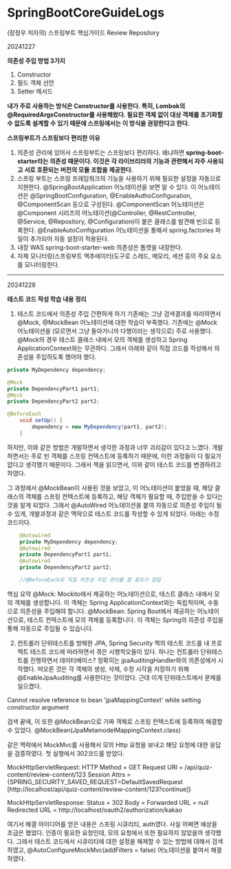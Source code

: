 # SpringBootCoreGuideLogs

(장정우 저자의) 스프링부트 핵심가이드 Review Repository

20241227

**의존성 주입 방법 3가지**
1. Constructor
2. 필드 객체 선언
3. Setter 메서드

**내가 주로 사용하는 방식은 Constructor를 사용한다. 특히, Lombok의 @RequiredArgsConstructor를 사용해왔다. 필요한 객체 없이 대상 객체를 초기화할 수 없도록 설계할 수 있기 때문에 스프링에서는 이 방식을 권장한다고 한다.**


**스프링부트가 스프링보다 편리한 이유**

1. 의존성 관리에 있어서 스프링부트는 스프링보다 편리하다. 왜냐하면 **spring-boot-starter라는 의존성 때문이다. 이것은 각 라이브리러의 기능과 관련해서 자주 사용되고 서로 호환되는 버전의 모듈 조합을 제공한다.**
2. 스프링 부트는 스프링 프레임워크의 기능을 사용하기 위해 필요한 설정을 자동으로 지원한다. @SpringBootApplication 어노테이션을 보면 알 수 있다. 이 어노테이션은 @SpringBootConfiguration, @EnableAuthoConfiguration, @ComponentScan 등으로 구성된다.
  @ComponentScan 어노테이션은 @Component 시리즈의 어노테이션(@Controller, @RestController, @Service, @Repository, @Configuration)이 붙은 클래스를 발견해 빈으로 등록한다.
  @EnableAutoConfiguration 어노테이션을 통해서 spring.factories 파일이 추가되어 자동 설정이 적용된다.
3. 내장 WAS
  spring-boot-starter-web 의존성은 톰캣을 내장한다.
4. 자체 모니터링(스프링부트 액추에이터)도구로 스레드, 메모리, 세션 등의 주요 요소를 모니터링한다.

---

20241228

**테스트 코드 작성 학습 내용 정리**

1. 테스트 코드에서 의존성 주입 간편하게 하기
   기존에는 그냥 검색결과를 따라하면서 @Mock, @MockBean 어노테이션에 대한 학습이 부족했다. 기존에는 @Mock 어노테이션을 (모르면서 그냥 돌아가니까 다행이라는 생각으로) 주로 사용했다. @Mock의 경우 테스트 클래스 내에서 모의 객체를 생성하고 Spring ApplicationContext와는 무관하다. 그래서 아래와 같이 직접 코드를 작성해서 의존성을 주입하도록 했어야 했다.

```java
private MyDependency dependency;

@Mock
private DependencyPart1 part1;
@Mock
private DependencyPart2 part2;

@BeforeEach
    void setUp() {
        dependency = new MyDependency(part1, part2);
    }
```

하지만, 이와 같은 방법은 개발하면서 생각한 과정과 너무 괴리감이 있다고 느꼈다. 개발하면서는 주로 빈 객체를 스프링 컨텍스트에 등록하기 때문에, 이런 과정들이 다 필요가 없다고 생각했기 때문이다. 그래서 책을 읽으면서, 이와 같이 테스트 코드를 변경하려고 하였다. 

그 과정에서 @MockBean이 사용된 것을 보았고, 이 어노테이션이 붙었을 때, 해당 클래스의 객체를 스프링 컨텍스트에 등록하고, 해당 객체가 필요할 때, 주입받을 수 있다는 것을 알게 되었다. 그래서 @AutoWired 어노테이션을 붙여 자동으로 의존성 주입이 될 수 있게, 개발과정과 같은 맥락으로 테스트 코드를 작성할 수 있게 되었다. 아래는 수정코드이다. 

```java
    @Autowired
    private MyDependency dependency;
    @Autowired
    private DependencyPart1 part1;
    @Autowired
    private DependencyPart2 part2;

    //@BeforeEach로 직접 의존성 주입 관리를 할 필요가 없음
```

핵심 요약
@Mock: Mockito에서 제공하는 어노테이션으로, 테스트 클래스 내에서 모의 객체를 생성합니다. 이 객체는 Spring ApplicationContext와는 독립적이며, 수동으로 의존성을 주입해야 합니다.
@MockBean: Spring Boot에서 제공하는 어노테이션으로, 테스트 컨텍스트에 모의 객체를 등록합니다. 이 객체는 Spring의 의존성 주입을 통해 자동으로 주입될 수 있습니다.

2. 컨트롤러 단위테스트를 방해한 JPA, Spring Security
   책의 테스트 코드를 내 프로젝트 테스트 코드에 따라하면서 겪은 시행착오들이 있다. 하나는 컨트롤러 단위테스트를 진행하면서 데이터베이스? 정확히는 jpaAuditingHandler와의 의존성에서 시작했다. 떠오른 것은 각 객체의 생성, 삭제, 수정 시각을 저장하기 위해 @EnableJpaAuditing를 사용한다는 것이었다. 근데 이게 단위테스트에서 문제를 일으켰다.

Cannot resolve reference to bean 'jpaMappingContext' while setting constructor argument

검색 끝에, 이 또한 @MockBean으로 가짜 객체로 스프링 컨텍스트에 등록하여 해결할 수 있었다. 
@MockBean(JpaMetamodelMappingContext.class)

같은 맥락에서 MockMvc를 사용해서 모의 Http 요청을 보내고 해당 요청에 대한 응답을 검증하였다. 첫 실행에서 302코드를 받았다. 

MockHttpServletRequest:
      HTTP Method = GET
      Request URI = /api/quiz-content/review-content/123
    Session Attrs = {SPRING_SECURITY_SAVED_REQUEST=DefaultSavedRequest [http://localhost/api/quiz-content/review-content/123?continue]}

MockHttpServletResponse:
           Status = 302
             Body = 
    Forwarded URL = null
   Redirected URL = http://localhost/oauth2/authorization/kakao
   
여기서 해결 아이디어를 얻은 내용은 스프링 시큐리티, auth였다. 사실 어쩌면 예상을 조금은 했었다. 인증이 필요한 요청인데, 모의 요청에서 또한 필요하지 않았을까 생각했다. 그래서 테스트 코드에서 시큐리티에 대한 설정을 해제할 수 있는 방법에 대해서 검색하였고, @AutoConfigureMockMvc(addFilters = false) 어노테이션을 붙여서 해결하였다. 
